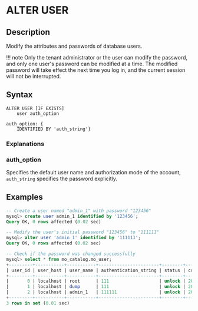 # **ALTER USER**

## **Description**

Modify the attributes and passwords of database users.

!!! note
    Only the tenant administrator or the user can modify the password, and only one user's password can be modified at a time. The modified password will take effect the next time you log in, and the current session will not be interrupted.

## **Syntax**

```
ALTER USER [IF EXISTS]
    user auth_option

auth_option: {
    IDENTIFIED BY 'auth_string'}
```

### Explanations

### auth_option

Specifies the default user name and authorization mode of the account, `auth_string` specifies the password explicitly.

## **Examples**

```sql
-- Create a user named "admin_1" with password "123456"
mysql> create user admin_1 identified by '123456';
Query OK, 0 rows affected (0.02 sec)

-- Modify the user's initial password "123456" to "111111"
mysql> alter user 'admin_1' identified by '111111';
Query OK, 0 rows affected (0.02 sec)

-- Check if the password was changed successfully
mysql> select * from mo_catalog.mo_user;
+---------+-----------+-----------+-----------------------+--------+---------------------+--------------+------------+---------+-------+--------------+
| user_id | user_host | user_name | authentication_string | status | created_time        | expired_time | login_type | creator | owner | default_role |
+---------+-----------+-----------+-----------------------+--------+---------------------+--------------+------------+---------+-------+--------------+
|       0 | localhost | root      | 111                   | unlock | 2023-04-19 06:37:58 | NULL         | PASSWORD   |       0 |     0 |            0 |
|       1 | localhost | dump      | 111                   | unlock | 2023-04-19 06:37:58 | NULL         | PASSWORD   |       0 |     0 |            0 |
|       2 | localhost | admin_1   | 111111                | unlock | 2023-04-21 06:21:31 | NULL         | PASSWORD   |       1 |     0 |            1 |
+---------+-----------+-----------+-----------------------+--------+---------------------+--------------+------------+---------+-------+--------------+
3 rows in set (0.01 sec)
```

<!--select admin_1, mr.role_name  from mo_catalog.mo_role mr, mo_catalog.mo_user mu, mo_catalog.mo_user_grant mur
where mr.role_id =mur.role_id and mu.user_id = mur.user_id
order by mu.user_id asc, mr.role_id ;-->
